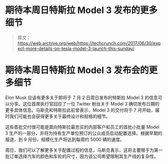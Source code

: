 # 期待本周日特斯拉 Model 3 发布的更多细节 

> 原文：<https://web.archive.org/web/https://techcrunch.com/2017/06/30/expect-more-details-on-tesla-model-3-launch-this-sunday/>

# 期待本周日特斯拉 Model 3 发布会的更多细节

Elon Musk 应该有更多关于即将于 7 月 2 日周日发布的特斯拉 Model 3 的信息可以分享。这位首席执行官回应了一位 Twitter 粉丝关于 Model 3 确切发布日期的更多具体信息。马斯克和特斯拉此前曾表示，Model 3 的交付将于 7 月开始，届时我们可能也会获得更多关于最终设计和规格的细节。

这些首批交付很可能是面向特斯拉最忠实的内部客户和员工的首批小批量 Model 3 生产的一部分，并将为持有生产单位预订的公众成员启动配置选择。根据早期的报道，到 9 月份，规模化生产将达到每周约 5000 辆的速度。

周日，我们可以了解更多关于配置过程的信息，马斯克表示，这将主要限于为第一批订单选择汽车的颜色和车轮的尺寸，因为该公司希望限制其生产线的复杂性。